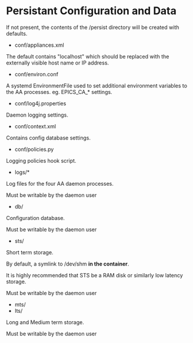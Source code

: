 # Persistant Configuration and Data

If not present, the contents of the /persist
directory will be created with defaults.

- conf/appliances.xml

The default contains "localhost" which should
be replaced with the externally visible host name or IP address.

- conf/environ.conf

A systemd EnvironmentFile used to set additional
environment variables to the AA processes.
eg. EPICS_CA_* settings.

- conf/log4j.properties

Daemon logging settings.

- conf/context.xml

Contains config database settings.

- conf/policies.py

Logging policies hook script.

- logs/*

Log files for the four AA daemon processes.

Must be writable by the daemon user

- db/

Configuration database.

Must be writable by the daemon user

- sts/

Short term storage.

By default, a symlink to /dev/shm **in the container**.

It is highly recommended that STS be a RAM disk or
similarly low latency storage.

Must be writable by the daemon user

- mts/
- lts/

Long and Medium term storage.

Must be writable by the daemon user
